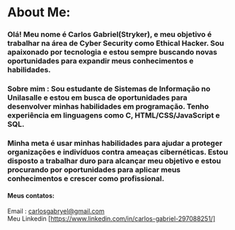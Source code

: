 # About Me:
### Olá! Meu nome é Carlos Gabriel(Stryker), e meu objetivo é trabalhar na área de Cyber Security como Ethical Hacker. Sou apaixonado por tecnologia e estou sempre buscando novas oportunidades para expandir meus conhecimentos e habilidades.
### Sobre mim : Sou estudante de Sistemas de Informação no Unilasalle e estou em busca de oportunidades para desenvolver minhas habilidades em programação. Tenho experiência em linguagens como C, HTML/CSS/JavaScript e SQL.
### Minha meta é usar minhas habilidades para ajudar a proteger organizações e indivíduos contra ameaças cibernéticas. Estou disposto a trabalhar duro para alcançar meu objetivo e estou procurando por oportunidades para aplicar meus conhecimentos e crescer como profissional.
#### Meus contatos:

Email : carlosgabryel@gmail.com\
Meu Linkedin [https://www.linkedin.com/in/carlos-gabriel-297088251/]

